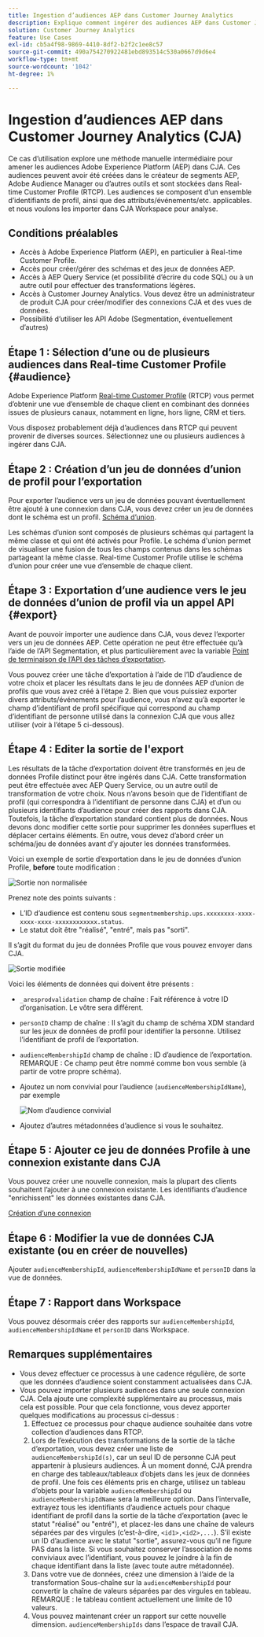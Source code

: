 ```yaml
---
title: Ingestion d’audiences AEP dans Customer Journey Analytics
description: Explique comment ingérer des audiences AEP dans Customer Journey Analytics pour une analyse plus approfondie.
solution: Customer Journey Analytics
feature: Use Cases
exl-id: cb5a4f98-9869-4410-8df2-b2f2c1ee8c57
source-git-commit: 490a754270922481ebd893514c530a0667d9d6e4
workflow-type: tm+mt
source-wordcount: '1042'
ht-degree: 1%

---
```


# Ingestion d’audiences AEP dans Customer Journey Analytics (CJA)

Ce cas d’utilisation explore une méthode manuelle intermédiaire pour amener les audiences Adobe Experience Platform (AEP) dans CJA. Ces audiences peuvent avoir été créées dans le créateur de segments AEP, Adobe Audience Manager ou d’autres outils et sont stockées dans Real-time Customer Profile (RTCP). Les audiences se composent d’un ensemble d’identifiants de profil, ainsi que des attributs/événements/etc. applicables. et nous voulons les importer dans CJA Workspace pour analyse.

## Conditions préalables

* Accès à Adobe Experience Platform (AEP), en particulier à Real-time Customer Profile.
* Accès pour créer/gérer des schémas et des jeux de données AEP.
* Accès à AEP Query Service (et possibilité d’écrire du code SQL) ou à un autre outil pour effectuer des transformations légères.
* Accès à Customer Journey Analytics. Vous devez être un administrateur de produit CJA pour créer/modifier des connexions CJA et des vues de données.
* Possibilité d’utiliser les API Adobe (Segmentation, éventuellement d’autres)

## Étape 1 : Sélection d’une ou de plusieurs audiences dans Real-time Customer Profile {#audience}

Adobe Experience Platform [Real-time Customer Profile](https://experienceleague.adobe.com/docs/experience-platform/profile/home.html?lang=fr) (RTCP) vous permet d’obtenir une vue d’ensemble de chaque client en combinant des données issues de plusieurs canaux, notamment en ligne, hors ligne, CRM et tiers.

Vous disposez probablement déjà d’audiences dans RTCP qui peuvent provenir de diverses sources. Sélectionnez une ou plusieurs audiences à ingérer dans CJA.

## Étape 2 : Création d’un jeu de données d’union de profil pour l’exportation

Pour exporter l’audience vers un jeu de données pouvant éventuellement être ajouté à une connexion dans CJA, vous devez créer un jeu de données dont le schéma est un profil. [Schéma d’union](https://experienceleague.adobe.com/docs/experience-platform/profile/union-schemas/union-schema.html?lang=en#understanding-union-schemas).

Les schémas d’union sont composés de plusieurs schémas qui partagent la même classe et qui ont été activés pour Profile. Le schéma d&#39;union permet de visualiser une fusion de tous les champs contenus dans les schémas partageant la même classe. Real-time Customer Profile utilise le schéma d’union pour créer une vue d’ensemble de chaque client.

## Étape 3 : Exportation d’une audience vers le jeu de données d’union de profil via un appel API {#export}

Avant de pouvoir importer une audience dans CJA, vous devez l’exporter vers un jeu de données AEP. Cette opération ne peut être effectuée qu’à l’aide de l’API Segmentation, et plus particulièrement avec la variable [Point de terminaison de l’API des tâches d’exportation](https://experienceleague.adobe.com/docs/experience-platform/segmentation/api/export-jobs.html?lang=en).

Vous pouvez créer une tâche d’exportation à l’aide de l’ID d’audience de votre choix et placer les résultats dans le jeu de données AEP d’union de profils que vous avez créé à l’étape 2. Bien que vous puissiez exporter divers attributs/événements pour l’audience, vous n’avez qu’à exporter le champ d’identifiant de profil spécifique qui correspond au champ d’identifiant de personne utilisé dans la connexion CJA que vous allez utiliser (voir à l’étape 5 ci-dessous).

## Étape 4 : Editer la sortie de l&#39;export

Les résultats de la tâche d’exportation doivent être transformés en jeu de données Profile distinct pour être ingérés dans CJA.  Cette transformation peut être effectuée avec AEP Query Service, ou un autre outil de transformation de votre choix.  Nous n’avons besoin que de l’identifiant de profil (qui correspondra à l’identifiant de personne dans CJA) et d’un ou plusieurs identifiants d’audience pour créer des rapports dans CJA. Toutefois, la tâche d’exportation standard contient plus de données. Nous devons donc modifier cette sortie pour supprimer les données superflues et déplacer certains éléments.  En outre, vous devez d’abord créer un schéma/jeu de données avant d’y ajouter les données transformées.

Voici un exemple de sortie d’exportation dans le jeu de données d’union Profile, **before** toute modification :

![Sortie non normalisée](assets/export-unedited.png)

Prenez note des points suivants :

* L’ID d’audience est contenu sous `segmentmembership.ups.xxxxxxxx-xxxx-xxxx-xxxx-xxxxxxxxxxxx.status`.
* Le statut doit être &quot;réalisé&quot;, &quot;entré&quot;, mais pas &quot;sorti&quot;.

Il s’agit du format du jeu de données Profile que vous pouvez envoyer dans CJA.

![Sortie modifiée](assets/export-edited.png)

Voici les éléments de données qui doivent être présents :

* `_aresprodvalidation` champ de chaîne : Fait référence à votre ID d’organisation. Le vôtre sera différent.
* `personID` champ de chaîne : Il s’agit du champ de schéma XDM standard sur les jeux de données de profil pour identifier la personne. Utilisez l’identifiant de profil de l’exportation.
* `audienceMembershipId` champ de chaîne : ID d’audience de l’exportation.  REMARQUE : Ce champ peut être nommé comme bon vous semble (à partir de votre propre schéma).
* Ajoutez un nom convivial pour l’audience (`audienceMembershipIdName`), par exemple

   ![Nom d’audience convivial](assets/audience-name.png)

* Ajoutez d’autres métadonnées d’audience si vous le souhaitez.

## Étape 5 : Ajouter ce jeu de données Profile à une connexion existante dans CJA

Vous pouvez créer une nouvelle connexion, mais la plupart des clients souhaitent l’ajouter à une connexion existante. Les identifiants d’audience &quot;enrichissent&quot; les données existantes dans CJA.

[Création d’une connexion](/help/connections/create-connection.md)

## Étape 6 : Modifier la vue de données CJA existante (ou en créer de nouvelles)

Ajouter `audienceMembershipId`, `audienceMembershipIdName` et `personID` dans la vue de données.

## Étape 7 : Rapport dans Workspace

Vous pouvez désormais créer des rapports sur `audienceMembershipId`, `audienceMembershipIdName` et `personID` dans Workspace.

## Remarques supplémentaires

* Vous devez effectuer ce processus à une cadence régulière, de sorte que les données d’audience soient constamment actualisées dans CJA.
* Vous pouvez importer plusieurs audiences dans une seule connexion CJA. Cela ajoute une complexité supplémentaire au processus, mais cela est possible. Pour que cela fonctionne, vous devez apporter quelques modifications au processus ci-dessus :
   1. Effectuez ce processus pour chaque audience souhaitée dans votre collection d’audiences dans RTCP.
   1. Lors de l’exécution des transformations de la sortie de la tâche d’exportation, vous devez créer une liste de `audienceMembershipId(s)`, car un seul ID de personne CJA peut appartenir à plusieurs audiences. À un moment donné, CJA prendra en charge des tableaux/tableaux d’objets dans les jeux de données de profil. Une fois ces éléments pris en charge, utilisez un tableau d’objets pour la variable `audienceMembershipId` ou `audienceMembershipIdName` sera la meilleure option. Dans l’intervalle, extrayez tous les identifiants d’audience actuels pour chaque identifiant de profil dans la sortie de la tâche d’exportation (avec le statut &quot;réalisé&quot; ou &quot;entré&quot;), et placez-les dans une chaîne de valeurs séparées par des virgules (c’est-à-dire, `<id1>,<id2>,...`).  S’il existe un ID d’audience avec le statut &quot;sortie&quot;, assurez-vous qu’il ne figure PAS dans la liste.  Si vous souhaitez conserver l’association de noms conviviaux avec l’identifiant, vous pouvez le joindre à la fin de chaque identifiant dans la liste (avec toute autre métadonnée).
   1. Dans votre vue de données, créez une dimension à l’aide de la transformation Sous-chaîne sur la `audienceMembershipId` pour convertir la chaîne de valeurs séparées par des virgules en tableau. REMARQUE : le tableau contient actuellement une limite de 10 valeurs.
   1. Vous pouvez maintenant créer un rapport sur cette nouvelle dimension. `audienceMembershipIds` dans l’espace de travail CJA.

